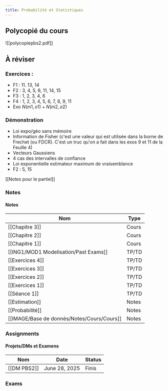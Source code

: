 ```yaml
---
title: Probabilité et Statistiques
---
```


## Polycopié du cours
![[polycopiepbs2.pdf]]
## À réviser
### Exercices :
- F1 : 11. 13, 14
- F2 : 3, 4, 5, 6, 11, 14, 15
- F3 : 1, 2, 3, 4, 6
- F4 : 1, 2, 3, 4, 5, 6, 7, 8, 9, 11
- Exo $N(m1,o1) + N(m2,o2)$
### Démonstration
- Loi expo/géo sans mémoire
- Information de Fisher (c'est une valeur qui est utilisée dans la borne de Frechet (ou FDCR). C'est un truc qu'on a fait dans les exos 9 et 11 de la Feuille 4)
- Vecteurs Gaussiens
- 4 cas des intervalles de confiance
- Loi exponentielle estimateur maximum de vraisemblance
- F2 : 5, 15
  
[[Notes pour le partiel]]
  
### Notes
#### Notes
|Nom|Type|
|---|---|
|[[Chapitre 3]]|Cours|
|[[Chapitre 2]]|Cours|
|[[Chapitre 1]]|Cours|
|[[ING1/MOD1 Modelisation/Past Exams]]|TP/TD|
|[[Exercices 4]]|TP/TD|
|[[Exercices 3]]|TP/TD|
|[[Exercices 2]]|TP/TD|
|[[Exercices 1]]|TP/TD|
|[[Séance 1]]|TP/TD|
|[[Estimation]]|Notes|
|[[Probabilité]]|Notes|
|[[IMAGE/Base de donnés/Notes/Cours/Cours]]|Notes|
  
  
### Assignments
#### Projets/DMs et Examens
|Nom|Date|Status|
|---|---|---|
|[[DM PBS2]]|June 28, 2025|Finis|
  
  
  
  
### Exams
